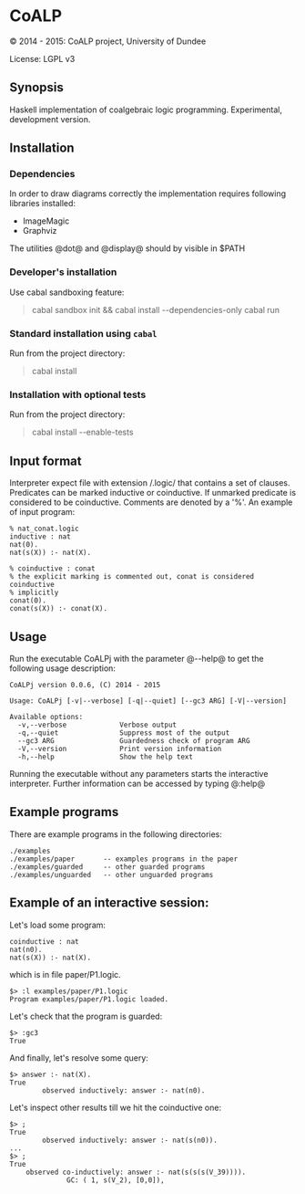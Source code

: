 # CoALP

:copyright: 2014 - 2015: CoALP project, University of Dundee

License: LGPL v3


## Synopsis

Haskell implementation of coalgebraic logic programming. Experimental,
development version.


## Installation

### Dependencies

In order to draw diagrams correctly the implementation requires following 
libraries installed:

* ImageMagic
* Graphviz

The utilities @dot@ and @display@ should by visible in $PATH

### Developer's installation

Use cabal sandboxing feature:

> cabal sandbox init && cabal install --dependencies-only
> cabal run


### Standard installation using `cabal`

Run from the project directory:

> cabal install


### Installation with optional tests

Run from the project directory:

> cabal install --enable-tests

## Input format
Interpreter expect file with extension /.logic/ that contains a set 
of clauses. Predicates can be marked inductive or coinductive. If unmarked
predicate is considered to be coinductive. Comments are denoted by a '%'.
An example of input program:

```
% nat_conat.logic
inductive : nat
nat(0).
nat(s(X)) :- nat(X).

% coinductive : conat
% the explicit marking is commented out, conat is considered coinductive
% implicitly
conat(0).
conat(s(X)) :- conat(X).
```


## Usage

Run the executable CoALPj with the parameter @--help@ to get the following
usage description:

```
CoALPj version 0.0.6, (C) 2014 - 2015

Usage: CoALPj [-v|--verbose] [-q|--quiet] [--gc3 ARG] [-V|--version]
  
Available options:
  -v,--verbose             Verbose output
  -q,--quiet               Suppress most of the output
  --gc3 ARG                Guardedness check of program ARG
  -V,--version             Print version information
  -h,--help                Show the help text
```

Running the executable without any parameters starts the interactive
interpreter. Further information can be accessed by typing @:help@


## Example programs

There are example programs in the following directories:

```
./examples
./examples/paper       -- examples programs in the paper
./examples/guarded     -- other guarded programs
./examples/unguarded   -- other unguarded programs
```

## Example of an interactive session:


Let's load some program:

```
coinductive : nat
nat(n0).
nat(s(X)) :- nat(X).
```

which is in file paper/P1.logic.

```
$> :l examples/paper/P1.logic
Program examples/paper/P1.logic loaded.
```

Let's check that the program is guarded:
```
$> :gc3
True
```

And finally, let's resolve some query:
```
$> answer :- nat(X).
True
        observed inductively: answer :- nat(n0).
```

Let's inspect other results till we hit the coinductive one:
```
$> ;
True
        observed inductively: answer :- nat(s(n0)).
...
$> ;
True
	observed co-inductively: answer :- nat(s(s(s(V_39)))).
			  GC: ( 1, s(V_2), [0,0]),

```

